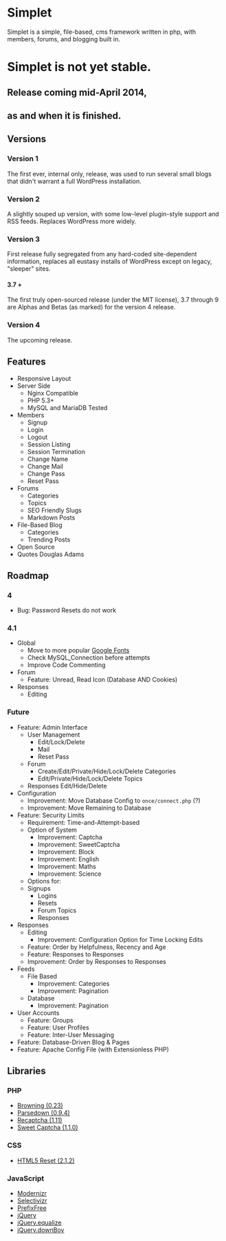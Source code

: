 # Simplet
Simplet is a simple, file-based, cms framework written in php, with members, forums, and blogging built in.

# Simplet is not yet stable.
## Release coming mid-April 2014,
## as and when it is finished.

## Versions

### Version 1
The first ever, internal only, release, was used to run several small blogs that didn't warrant a full WordPress installation.

### Version 2
A slightly souped up version, with some low-level plugin-style support and RSS feeds. Replaces WordPress more widely.

### Version 3
First release fully segregated from any hard-coded site-dependent information, replaces all eustasy installs of WordPress except on legacy, "sleeper" sites.

#### 3.7 +
The first truly open-sourced release (under the MIT license), 3.7 through 9 are  Alphas and Betas (as marked) for the version 4 release.

### Version 4
The upcoming release.

## Features
- Responsive Layout
- Server Side
	- Nginx Compatible
	- PHP 5.3+
	- MySQL and MariaDB Tested
- Members
	- Signup
	- Login
	- Logout
	- Session Listing
	- Session Termination
	- Change Name
	- Change Mail
	- Change Pass
	- Reset Pass
- Forums
	- Categories
	- Topics
	- SEO Friendly Slugs
	- Markdown Posts
- File-Based Blog
	- Categories
	- Trending Posts
- Open Source
- Quotes Douglas Adams

## Roadmap

### 4
- Bug: Password Resets do not work

### 4.1
- Global
	- Move to more popular [Google Fonts](//fonts.googleapis.com/css?family=Open+Sans300,400|Droid+Sans:400,700|Droid+Serif:400,700,400italic,700italic)
	- Check MySQL_Connection before attempts
	- Improve Code Commenting
- Forum
	- Feature: Unread, Read Icon (Database AND Cookies)
- Responses
	- Editing

### Future
- Feature: Admin Interface
	- User Management
		- Edit/Lock/Delete
		- Mail
		- Reset Pass
	- Forum
		- Create/Edit/Private/Hide/Lock/Delete Categories
		- Edit/Private/Hide/Lock/Delete Topics
	- Responses Edit/Hide/Delete
- Configuration
	- Improvement: Move Database Config to `once/connect.php` (?)
	- Improvement: Move Remaining to Database
- Feature: Security Limits
	- Requirement: Time-and-Attempt-based
	- Option of System
		- Improvement: Captcha
		- Improvement: SweetCaptcha
		- Improvement: Block
		- Improvement: English
		- Improvement: Maths
		- Improvement: Science
	- Options for:
	- Signups
		- Logins
		- Resets
		- Forum Topics
		- Responses
- Responses
	- Editing
		- Improvement: Configuration Option for Time Locking Edits
	- Feature: Order by Helpfulness, Recency and Age
	- Feature: Responses to Responses
	- Improvement: Order by Responses to Responses
- Feeds
	- File Based
		- Improvement: Categories
		- Improvement: Pagination
	- Database
		- Improvement: Pagination
- User Accounts
	- Feature: Groups
	- Feature: User Profiles
	- Feature: Inter-User Messaging
- Feature: Database-Driven Blog & Pages
- Feature: Apache Config File (with Extensionless PHP)

## Libraries

### PHP
- [Browning (0.23)](https://github.com/eustasy/browning-a-mailgun-script)
- [Parsedown (0.9.4)](https://github.com/erusev/parsedown)
- [Recaptcha (1.11)](https://code.google.com/p/recaptcha/downloads/list?q=label:phplib-Latest)
- [Sweet Captcha (1.1.0)](https://github.com/sweetcaptcha/sweetcaptcha-sdk-php)

### CSS
- [HTML5 Reset (2.1.2)](https://github.com/murtaugh/HTML5-Reset)

### JavaScript
- [Modernizr](http://modernizr.com/)
- [Selectivizr](https://github.com/keithclark/selectivizr)
- [PrefixFree](https://github.com/LeaVerou/prefixfree)
- [jQuery](http://jquery.com/)
- [jQuery.equalize](https://github.com/eustasy/jquery.equalize)
- [jQuery.downBoy](https://github.com/eustasy/jquery.downboy)
